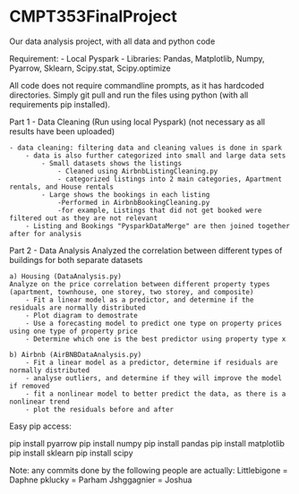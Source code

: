 # CMPT353FinalProject
Our data analysis project, with all data and python code




Requirement: 
    - Local Pyspark
    - Libraries: Pandas, Matplotlib, Numpy, Pyarrow, Sklearn, Scipy.stat, Scipy.optimize 


All code does not require commandline prompts, as it has hardcoded directories. Simply git pull and run the files using python (with all requirements pip installed).


Part 1 - Data Cleaning (Run using local Pyspark) 
(not necessary as all results have been uploaded) 

    - data cleaning: filtering data and cleaning values is done in spark 
        - data is also further categorized into small and large data sets
            - Small datasets shows the listings
				- Cleaned using AirbnbListingCleaning.py
				- categorized listings into 2 main categories, Apartment rentals, and House rentals
            - Large shows the bookings in each listing 
				-Performed in AirbnbBookingCleaning.py
				-for example, Listings that did not get booked were filtered out as they are not relevant
        - Listing and Bookings "PysparkDataMerge" are then joined together after for analysis 

Part 2 - Data Analysis 
Analyzed the correlation between different types of buildings for both separate datasets

    a) Housing (DataAnalysis.py) 
    Analyze on the price correlation between different property types (apartment, townhouse, one storey, two storey, and composite)
        - Fit a linear model as a predictor, and determine if the residuals are normally distributed
        - Plot diagram to demostrate 
        - Use a forecasting model to predict one type on property prices using one type of property price
        - Determine which one is the best predictor using property type x
        
    b) Airbnb (AirBNBDataAnalysis.py)
		- Fit a linear model as a predictor, determine if residuals are normally distributed
		- analyse outliers, and determine if they will improve the model if removed
		- fit a nonlinear model to better predict the data, as there is a nonlinear trend
		- plot the residuals before and after
	
Easy pip access:

pip install pyarrow
pip install numpy
pip install pandas
pip install matplotlib
pip install sklearn
pip install scipy

Note: any commits done by the following people are actually:
Littlebigone = Daphne
pklucky = Parham
Jshggagnier = Joshua
